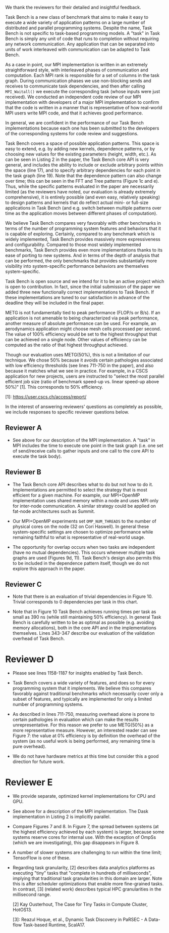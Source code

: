 We thank the reviewers for their detailed and insightful feedback.

Task Bench is a new class of benchmark that aims to make it easy to
execute a wide variety of application patterns on a large number of
distributed and parallel programming systems. Despite the name, Task
Bench is not specific to task-based programming models. A "task" in
Task Bench is simply any unit of code that runs to completion without
requiring any network communication. Any application that can be
separated into units of work interleaved with communication can be
adapted to Task Bench.

As a case in point, our MPI implementation is written in an extremely
straightforward style, with interleaved phases of communication and
computation. Each MPI rank is responsible for a set of columns in the
task graph. During communication phases we use non-blocking sends and
receives to communicate task dependencies, and then after calling
`MPI_Waitall()` we execute the corresponding task (whose inputs were
just received). We conducted an independent code review of our MPI
implementation with developers of a major MPI implementation to
confirm that the code is written in a manner that is representative of
how real-world MPI users write MPI code, and that it achieves good
performance.

In general, we are confident in the performance of our Task Bench
implementations because each one has been submitted to the developers
of the corresponding systems for code review and suggestions.

Task Bench covers a space of possible application patterns. This space
is easy to extend, e.g. by adding new kernels, dependence patterns, or
by choosing new values for the existing parameters (height, width,
etc.). As can be seen in Listing 2 in the paper, the Task Bench core
API is very general, and includes the ability to include or exclude
arbitrary points within the space (line 17), and to specify arbitrary
dependencies for each point in the task graph (line 19). Note that the
dependence pattern can also change over time; this can be seen in the
FFT and Tree patterns (Figure 1c and e). Thus, while the specific
patterns evaluated in the paper are necessarily limited (as the
reviewers have noted, our evaluation is already extremely
comprehensive), it is entirely possible (and even easy, relatively
speaking) to design patterns and kernels that do reflect actual mini-
or full-size applications in Task Bench (and e.g. switch between
multiple patterns over time as the application moves between different
phases of computation).

We believe Task Bench compares very favorably with other benchmarks in
terms of the number of programming system features and behaviors that
it is capable of exploring. Certainly, compared to any benchmark which
is widely implemented, Task Bench provides massively more
expressiveness and configurability. Compared to those most widely implemented benchmarks, Task Bench provides even more
implementations thanks to its ease of porting to new systems. And in terms of the depth of analysis that can be performed,
the only benchmarks that provides substantially more visibility into
system-specific performance behaviors are themselves system-specific.

Task Bench is open source and we intend for it to be an active project
which is open to contribution. In fact, since the initial submission
of the paper we added three new functionally correct implementations
to Task Bench. If these implementations are tuned to our satisfaction
in advance of the deadline they will be included in the final paper.

METG is not fundamentally tied to peak performance (FLOP/s or B/s). If
an application is not amenable to being characterized via peak
performance, another measure of absolute performance can be used. For
example, an aerodynamics application might choose mesh cells processed
per second. The value of 100% efficiency would be set to the highest
throughput that can be achieved on a single node. Other values of
efficiency can be computed as the ratio of that highest throughput
achieved.

Though our evaluation uses METG(50%), this is not a limitation of
our technique. We chose 50% because it avoids certain pathologies associated
with low efficiency thresholds (see lines 711-750 in the paper), and
also because it matches what we see in practice. For
example, in a CSCS application for new projects, users are instructed
to "select the most parallel efficient job size (ratio of benchmark
speed-up vs. linear speed-up above 50%)" \[1]. This corresponds to 50\%
efficiency.

\[1]: https://user.cscs.ch/access/report/

In the interest of answering reviewers' questions as completely as
possible, we include responses to specific reviewer questions below.

## Reviewer A

  * See above for our description of the MPI implementation. A "task"
    in MPI includes the time to execute one point in the task graph (i.e. one set of send/receive calls
    to gather inputs and one call to
    the core API to execute the task body).

## Reviewer B

  * The Task Bench core API describes what to do but not how to do
    it. Implementations are permitted to select the strategy that is
    most efficient for a given machine. For example, our MPI+OpenMP
    implementation uses shared memory within a node and uses MPI only
    for inter-node communication. A similar strategy could be applied
    on fat-node architectures such as Summit.

  * Our MPI+OpenMP experiments set `OMP_NUM_THREADS` to the number of
    physical cores on the node (32 on Cori Haswell). In general these
    system-specific settings are chosen to optimize performance while
    remaining faithful to what is representative of real-world usage.

  * The opportunity for overlap occurs when two tasks are independent
    (have no mutual dependencies). This occurs whenever multiple task
    graphs are used (Figures 9d, 11). Task Bench's design also permits
    this to be included in the dependence pattern itself, though we do
    not explore this approach in the paper.

## Reviewer C

  * Note that there is an evaluation of trivial dependencies in Figure
    10. Trivial corresponds to 0 dependencies per task in this chart.

  * Note that in Figure 10 Task Bench achieves running times per task
    as small as 390 ns (while still maintaining 50% efficiency). In
    general Task Bench is carefully written to be as optimal as
    possible (e.g. avoiding memory allocations), both in the core API
    and in the implementations themselves. Lines 343-347 describe our
    evaluation of the validation overhead of Task Bench.

# Reviewer D

  * Please see lines 1158-1187 for insights enabled by Task Bench.

  * Task Bench covers a wide variety of features, and does so for
    every programming system that it implements. We believe this
    compares favorably against traditional benchmarks which
    necessarily cover only a subset of features, and typically are
    implemented for only a limited number of programming systems.

  * As described in lines 711-750, measuring overhead alone is prone
    to certain pathologies in evaluation which can make the results
    unrepresentative. For this reason we prefer to use METG(50%) as a
    more representative measure. However, an interested reader can see
    Figure 7: the value at 0% efficiency is by definition the overhead
    of the system (as no useful work is being performed, any remaining time is pure overhead).

  * We do not have hardware metrics at this time but consider this a
    good direction for future work.

# Reviewer E

  * We provide separate, optimized kernel implementations for CPU and GPU.

  * See above for a description of the MPI implementation. The Dask
    implementation in Listing 2 is implicitly parallel.

  * Compare Figures 7 and 8. In Figure 7, the spread between systems
    (at the highest efficiency achieved by each system) is larger,
    because some systems reserve cores for internal use. With the
    exception of OmpSs (which we are investigating), this gap disappears in Figure 8.

  * A number of slower systems are challenging to run within the time
    limit; TensorFlow is one of these.

  * Regarding task granularity, \[2] describes data analytics
    platforms as executing "tiny" tasks that "complete in hundreds of
    milliseconds", implying that traditional task granularities in this domain are larger. Note this is after scheduler optimizations 
    that enable more fine-grained tasks. In
    contrast, \[3] (related work) describes typical HPC
    granularities in the millisecond range.

    \[2] Kay Ousterhout, The Case for Tiny Tasks in Compute Cluster,
    HotOS13.

    \[3]: Reazul Hoque, et al., Dynamic Task Discovery in PaRSEC - A
    Data-flow Task-based Runtime, ScalA17.
